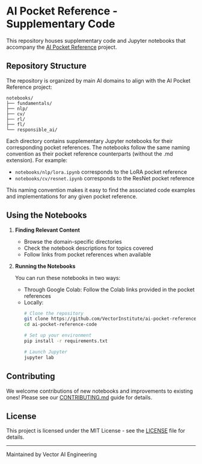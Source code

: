 # AI Pocket Reference - Supplementary Code

This repository houses supplementary code and Jupyter notebooks that accompany the
[AI Pocket Reference](https://github.com/VectorInstitute/ai-pocket-reference) project.

## Repository Structure

The repository is organized by main AI domains to align with the AI Pocket Reference project:

```
notebooks/
├── fundamentals/
├── nlp/
├── cv/
├── rl/
├── fl/
└── responsible_ai/
```

Each directory contains supplementary Jupyter notebooks for their corresponding pocket references. The notebooks follow the same naming convention as their pocket reference counterparts (without the .md extension). For example:

- `notebooks/nlp/lora.ipynb` corresponds to the LoRA pocket reference
- `notebooks/cv/resnet.ipynb` corresponds to the ResNet pocket reference

This naming convention makes it easy to find the associated code examples and implementations for any given pocket reference.

## Using the Notebooks

1. **Finding Relevant Content**
   - Browse the domain-specific directories
   - Check the notebook descriptions for topics covered
   - Follow links from pocket references when available

2. **Running the Notebooks**
   
   You can run these notebooks in two ways:
   - Through Google Colab: Follow the Colab links provided in the pocket references
   - Locally:
     ```bash
     # Clone the repository
     git clone https://github.com/VectorInstitute/ai-pocket-reference-code.git
     cd ai-pocket-reference-code

     # Set up your environment
     pip install -r requirements.txt
     
     # Launch Jupyter
     jupyter lab
     ```

## Contributing

We welcome contributions of new notebooks and improvements to existing ones! Please see our [CONTRIBUTING.md](CONTRIBUTING.md) guide for details.

## License

This project is licensed under the MIT License - see the [LICENSE](LICENSE) file for details.

---

Maintained by Vector AI Engineering